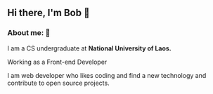 <h2>Hi there, I'm Bob 👋 </h2> 

<div style="margin: '12px 0'">
    <!-- <div></div> -->
</div>

### About me: 👻

<p>I am a CS undergraduate at  <strong>National University of Laos.</strong> </p>
<p>Working as a Front-end Developer</p>

<p>I am web developer who likes coding and find a new technology and contribute to open source projects. </p>